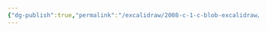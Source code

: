 ```yaml
---
{"dg-publish":true,"permalink":"/excalidraw/2008-c-1-c-blob-excalidraw/","tags":["excalidraw"]}
---
```

<style> .container {font-family: sans-serif; text-align: center;} .button-wrapper button {z-index: 1;height: 40px; width: 100px; margin: 10px;padding: 5px;} .excalidraw .App-menu_top .buttonList { display: flex;} .excalidraw-wrapper { height: 800px; margin: 50px; position: relative;} :root[dir="ltr"] .excalidraw .layer-ui__wrapper .zen-mode-transition.App-menu_bottom--transition-left {transform: none;} </style><script src="https://cdn.jsdelivr.net/npm/react@17/umd/react.production.min.js"></script><script src="https://cdn.jsdelivr.net/npm/react-dom@17/umd/react-dom.production.min.js"></script><script type="text/javascript" src="https://cdn.jsdelivr.net/npm/@excalidraw/excalidraw@0/dist/excalidraw.production.min.js"></script><div id="2008-c-1-c-blobexcalidraw.md"></div><script>(function(){const InitialData={"type":"excalidraw","version":2,"source":"https://github.com/zsviczian/obsidian-excalidraw-plugin/releases/tag/2.2.7","elements":[{"type":"rectangle","version":197,"versionNonce":2039052095,"index":"a0","isDeleted":false,"id":"g8bRoZxF","fillStyle":"solid","strokeWidth":1,"strokeStyle":"dashed","roughness":2,"opacity":100,"angle":0,"x":-162.2376563950192,"y":-145.61337174393736,"strokeColor":"#1e1e1e","backgroundColor":"#ffc9c9","width":358.2105712890625,"height":209.41258070203995,"seed":838534387,"groupIds":["gVOXPC89pNAoTuHcjvcf6"],"frameId":null,"roundness":{"type":3},"boundElements":[],"updated":1719257895524,"link":"[[2008-c-1-c-blob]]","locked":false},{"type":"line","version":135,"versionNonce":1798163103,"index":"a1","isDeleted":false,"id":"GfVHCm_fTzwn08LOs8Zi9","fillStyle":"solid","strokeWidth":2,"strokeStyle":"solid","roughness":1,"opacity":100,"angle":0,"x":-163.53793334960938,"y":-79.6850814819336,"strokeColor":"#1e1e1e","backgroundColor":"transparent","width":358.9232176268231,"height":2.5113990350782274,"seed":132004947,"groupIds":["gVOXPC89pNAoTuHcjvcf6"],"frameId":null,"roundness":{"type":2},"boundElements":[],"updated":1719256500931,"link":null,"locked":false,"startBinding":null,"endBinding":null,"lastCommittedPoint":null,"startArrowhead":null,"endArrowhead":null,"points":[[0,0],[358.9232176268231,-2.5113990350782274]]},{"type":"line","version":43,"versionNonce":1501109951,"index":"a2","isDeleted":false,"id":"YnCqJ14_1KWrdI8CLFu1Z","fillStyle":"solid","strokeWidth":2,"strokeStyle":"solid","roughness":1,"opacity":100,"angle":0,"x":66.35521527410276,"y":-145.28466347810425,"strokeColor":"#1e1e1e","backgroundColor":"transparent","width":1.6742815709076808,"height":64.45902423502989,"seed":974472317,"groupIds":["gVOXPC89pNAoTuHcjvcf6"],"frameId":null,"roundness":{"type":2},"boundElements":[],"updated":1719256500931,"link":null,"locked":false,"startBinding":null,"endBinding":null,"lastCommittedPoint":null,"startArrowhead":null,"endArrowhead":null,"points":[[0,0],[1.6742815709076808,64.45902423502989]]},{"type":"text","version":104,"versionNonce":470807359,"index":"a3","isDeleted":false,"id":"EF3J6lcg","fillStyle":"solid","strokeWidth":2,"strokeStyle":"solid","roughness":1,"opacity":100,"angle":0,"x":-113.62776811270854,"y":-142.77328776430932,"strokeColor":"#1e1e1e","backgroundColor":"transparent","width":94.90498352050781,"height":57.812819127742465,"seed":139677363,"groupIds":["gVOXPC89pNAoTuHcjvcf6"],"frameId":null,"roundness":null,"boundElements":[],"updated":1719257169403,"link":null,"locked":false,"fontSize":46.25025530219397,"fontFamily":1,"text":"Blob","rawText":"Blob","textAlign":"left","verticalAlign":"top","containerId":null,"originalText":"Blob","autoResize":true,"lineHeight":1.25},{"type":"text","version":89,"versionNonce":1670063153,"index":"a4","isDeleted":false,"id":"Yf8LEfnU","fillStyle":"solid","strokeWidth":2,"strokeStyle":"solid","roughness":1,"opacity":100,"angle":0,"x":85.60922012670801,"y":-131.8905974811093,"strokeColor":"#1e1e1e","backgroundColor":"transparent","width":81.92655944824219,"height":52.6252961007271,"seed":959869299,"groupIds":["gVOXPC89pNAoTuHcjvcf6"],"frameId":null,"roundness":null,"boundElements":[],"updated":1719257169403,"link":null,"locked":false,"fontSize":42.100236880581676,"fontFamily":1,"text":"Size","rawText":"Size","textAlign":"left","verticalAlign":"top","containerId":null,"originalText":"Size","autoResize":true,"lineHeight":1.25},{"type":"text","version":191,"versionNonce":1229796191,"index":"a5","isDeleted":false,"id":"BLMCFf9v","fillStyle":"solid","strokeWidth":1,"strokeStyle":"solid","roughness":2,"opacity":100,"angle":0,"x":-87.44798409546189,"y":-41.51675732713633,"strokeColor":"#1e1e1e","backgroundColor":"#b2f2bb","width":174.45217895507812,"height":57.254774305555536,"seed":1060165629,"groupIds":["gVOXPC89pNAoTuHcjvcf6"],"frameId":null,"roundness":null,"boundElements":[],"updated":1719257169403,"link":null,"locked":false,"fontSize":45.80381944444443,"fontFamily":1,"text":"Content","rawText":"Content","textAlign":"left","verticalAlign":"top","containerId":null,"originalText":"Content","autoResize":true,"lineHeight":1.25}],"appState":{"theme":"light","viewBackgroundColor":"#ffffff","currentItemStrokeColor":"#1e1e1e","currentItemBackgroundColor":"#ffc9c9","currentItemFillStyle":"solid","currentItemStrokeWidth":1,"currentItemStrokeStyle":"solid","currentItemRoughness":2,"currentItemOpacity":100,"currentItemFontFamily":1,"currentItemFontSize":20,"currentItemTextAlign":"left","currentItemStartArrowhead":null,"currentItemEndArrowhead":"arrow","scrollX":201.67140395985274,"scrollY":377.47358036606244,"zoom":{"value":1.352833371484399},"currentItemRoundness":"round","gridSize":null,"gridColor":{"Bold":"#C9C9C9FF","Regular":"#EDEDEDFF"},"currentStrokeOptions":null,"previousGridSize":null,"frameRendering":{"enabled":true,"clip":true,"name":true,"outline":true},"objectsSnapModeEnabled":false},"files":{}};InitialData.scrollToContent=true;App=()=>{const e=React.useRef(null),t=React.useRef(null),[n,i]=React.useState({width:void 0,height:void 0});return React.useEffect(()=>{i({width:t.current.getBoundingClientRect().width,height:t.current.getBoundingClientRect().height});const e=()=>{i({width:t.current.getBoundingClientRect().width,height:t.current.getBoundingClientRect().height})};return window.addEventListener("resize",e),()=>window.removeEventListener("resize",e)},[t]),React.createElement(React.Fragment,null,React.createElement("div",{className:"excalidraw-wrapper",ref:t},React.createElement(ExcalidrawLib.Excalidraw,{ref:e,width:n.width,height:n.height,initialData:InitialData,viewModeEnabled:!0,zenModeEnabled:!0,gridModeEnabled:!1})))},excalidrawWrapper=document.getElementById("2008-c-1-c-blobexcalidraw.md");ReactDOM.render(React.createElement(App),excalidrawWrapper);})();</script>